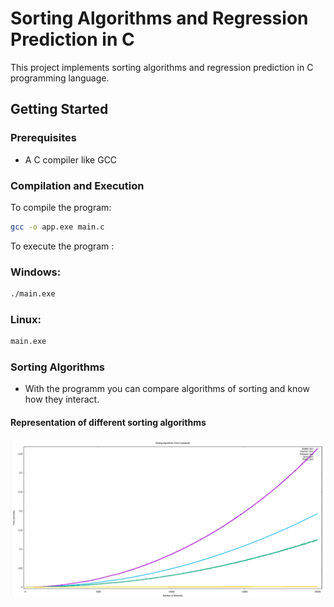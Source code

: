 # Sorting Algorithms and Regression Prediction in C

This project implements sorting algorithms and regression prediction in C programming language.

## Getting Started

### Prerequisites
- A C compiler like GCC

### Compilation and Execution

To compile the program:
```bash
gcc -o app.exe main.c
```

To execute the program :
### Windows:
```bash
./main.exe
```
### Linux:
```bash
main.exe
```
### Sorting Algorithms
- With the programm you can compare algorithms of sorting and know how they interact.
#### Representation of different sorting algorithms
![Representation of different sorting algorithms](all_algorithms.png)
